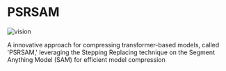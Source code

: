 # PSRSAM
![vision](https://github.com/Ureisen/PSRSAM/assets/104248758/a67bf905-dd36-4472-a125-1d9a21952c34)


A innovative approach for compressing transformer-based models, called 'PSRSAM,' leveraging the Stepping Replacing technique on the Segment Anything Model (SAM) for efficient model compression
